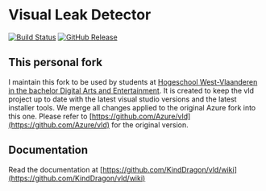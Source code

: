 # Visual Leak Detector 

[![Build Status](https://github.com/avadae/vld/actions/workflows/msbuild.yml/badge.svg)](https://github.com/avadae/msbuild/actions)
[![GitHub Release](https://img.shields.io/github/v/release/avadae/vld?logo=github&sort=semver)](https://github.com/avadae/vld/releases/latest)

## This personal fork

I maintain this fork to be used by students at [Hogeschool West-Vlaanderen in the bachelor Digital Arts and Entertainment](https://www.digitalartsandentertainment.be/). It is created to keep the vld project up to date with the latest visual studio versions and the latest installer tools. We merge all changes applied to the original Azure fork into this one. Please refer to [https://github.com/Azure/vld](https://github.com/Azure/vld) for the original version.

## Documentation

Read the documentation at [https://github.com/KindDragon/vld/wiki](https://github.com/KindDragon/vld/wiki)

